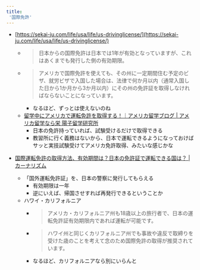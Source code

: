 ```yaml
---
title:
 '国際免許'
---
```


- [https://sekai-ju.com/life/usa/life/us-drivinglicense/](https://sekai-ju.com/life/usa/life/us-drivinglicense/)
    - > 日本からの国際免許は日本では1年が有効となっていますが、これはあくまでも発行した側の有効期限。
    - >  アメリカで国際免許を使えても、その州に一定期間住む予定のビザ、就労ビザで入国した場合は、法律で何か月以内（通常入国した日から1か月から3か月以内）にその州の免許証を取得しなければならないことになっています。
        - なるほど、ずっとは使えないのね
    - [留学中にアメリカで運転免許を取得する！｜アメリカ留学ブログ | アメリカ留学なら栄 陽子留学研究所](https://www.ryugaku.com/blog/drivers-license-mio.html)
        - 日本の免許持っていれば、試験受けるだけで取得できる
        - 教習所に行く義務はないから、日本で運転できるようになっておけばサッと実技試験受けてアメリカ免許取得、みたいな感じかな

- [国際運転免許の取得方法、有効期間は？日本の免許証で運転できる国は？ | カーナリズム](https://matome.response.jp/articles/1489)
    - 「国外運転免許証」を、日本の警察に発行してもらえる
        - 有効期限は一年
        - 逆にいえば、帰国させすれば再発行できるということか
    - ハワイ・カリフォルニア
        - > アメリカ・カリフォルニア州も18歳以上の旅行者で、日本の運転免許証有効期限内であれば運転が可能です。
        - >  ハワイ州と同じくカリフォルニア州でも事故や違反で取締りを受けた歳のことを考えて念のため国際免許の取得が推奨されています。
        - なるほど、カリフォルニアなら別にいらんと

